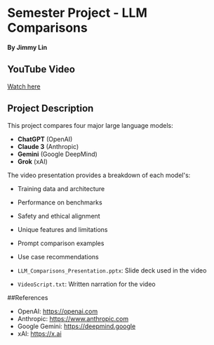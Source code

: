 # Semester Project - LLM Comparisons  
**By Jimmy Lin**

##  YouTube Video  
[Watch here](https://www.youtube.com/watch?v=YOUR_VIDEO_LINK)

## Project Description  
This project compares four major large language models:  
- **ChatGPT** (OpenAI)  
- **Claude 3** (Anthropic)  
- **Gemini** (Google DeepMind)  
- **Grok** (xAI)

The video presentation provides a breakdown of each model's:  
- Training data and architecture  
- Performance on benchmarks  
- Safety and ethical alignment  
- Unique features and limitations  
- Prompt comparison examples  
- Use case recommendations

- `LLM_Comparisons_Presentation.pptx`: Slide deck used in the video  

- `VideoScript.txt`: Written narration for the video  


##References  
- OpenAI: https://openai.com  
- Anthropic: https://www.anthropic.com  
- Google Gemini: https://deepmind.google  
- xAI: https://x.ai
